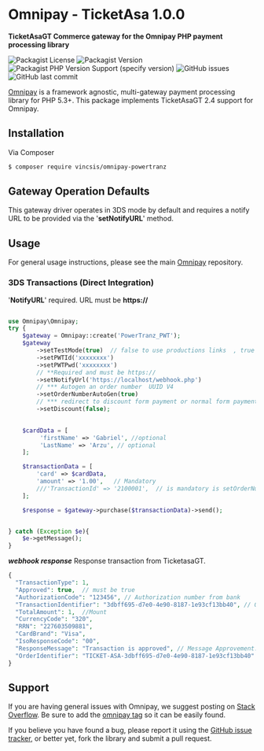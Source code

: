 # Omnipay - TicketAsa 1.0.0

**TicketAsaGT Commerce gateway for the Omnipay PHP payment processing library**

![Packagist License](https://img.shields.io/packagist/l/cloudcogsio/omnipay-firstatlanticcommerce-gateway) ![Packagist Version](https://img.shields.io/packagist/v/cloudcogsio/omnipay-firstatlanticcommerce-gateway) ![Packagist PHP Version Support (specify version)](https://img.shields.io/packagist/php-v/cloudcogsio/omnipay-firstatlanticcommerce-gateway/dev-master) ![GitHub issues](https://img.shields.io/github/issues/cloudcogsio/omnipay-firstatlanticcommerce-gateway) ![GitHub last commit](https://img.shields.io/github/last-commit/cloudcogsio/omnipay-firstatlanticcommerce-gateway)

[Omnipay](https://github.com/thephpleague/omnipay) is a framework agnostic, multi-gateway payment
processing library for PHP 5.3+. This package implements TicketAsaGT 2.4 support for Omnipay.

## Installation
Via Composer

``` bash
$ composer require vincsis/omnipay-powertranz
```
## Gateway Operation Defaults
This gateway driver operates in 3DS mode by default and requires a notify URL to be provided via the '**setNotifyURL**' method.

## Usage
For general usage instructions, please see the main [Omnipay](https://github.com/thephpleague/omnipay) repository.


### 3DS Transactions (Direct Integration)
'**NotifyURL**' required. URL must be **https://**
``` php

use Omnipay\Omnipay;
try {
    $gateway = Omnipay::create('PowerTranz_PWT');
    $gateway
        ->setTestMode(true)  // false to use productions links  , true to use test links 
        ->setPWTId('xxxxxxxx') 
        ->setPWTPwd('xxxxxxxx')
        // **Required and must be https://
        ->setNotifyUrl('https://localhost/webhook.php')
        // *** Autogen an order number  UUID V4
        ->setOrderNumberAutoGen(true)
        // *** redirect to discount form payment or normal form payment
        ->setDiscount(false);
        

    $cardData = [
         'firstName' => 'Gabriel', //optional 
         'LastName' => 'Arzu', // optional
    ];

    $transactionData = [
        'card' => $cardData,
        'amount' => '1.00',   // Mandatory
        ///'TransactionId' => '2100001',  // is mandatory is setOrderNumberAutoGen is false
    ];

    $response = $gateway->purchase($transactionData)->send();


} catch (Exception $e){
    $e->getMessage();
}
```
***webhook response***
Response transaction  from TicketasaGT.
```php
{
  "TransactionType": 1,
  "Approved": true,  // must be true
  "AuthorizationCode": "123456", // Authorization number from bank
  "TransactionIdentifier": "3dbff695-d7e0-4e90-8187-1e93cf13bb40", // Order Number
  "TotalAmount": 1,  //Mount
  "CurrencyCode": "320", 
  "RRN": "227603509881",
  "CardBrand": "Visa",
  "IsoResponseCode": "00", 
  "ResponseMessage": "Transaction is approved", // Message Approvement.
  "OrderIdentifier": "TICKET-ASA-3dbff695-d7e0-4e90-8187-1e93cf13bb40" // Order Identifier PREFIX +  Order Number
}
```

## Support

If you are having general issues with Omnipay, we suggest posting on [Stack Overflow](http://stackoverflow.com/). Be sure to add the [omnipay tag](http://stackoverflow.com/questions/tagged/omnipay) so it can be easily found.

If you believe you have found a bug, please report it using the [GitHub issue tracker](https://github.com/edgarvicentesuc/PowerTranz.git/issues), or better yet, fork the library and submit a pull request.